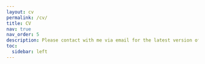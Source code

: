 ```yaml
---
layout: cv
permalink: /cv/
title: CV
nav: true
nav_order: 5
description: Please contact with me via email for the latest version of my CV.
toc:
  sidebar: left
---
```

